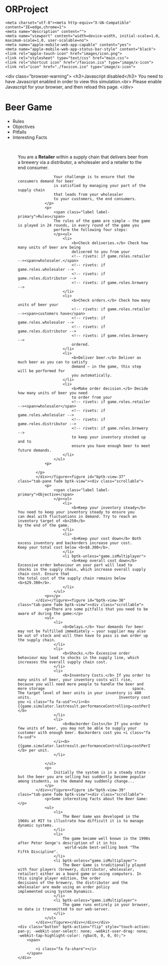 # ORProject
<head>
	
	<meta charset="utf-8"><meta http-equiv="X-UA-Compatible" content="IE=edge,chrome=1">
	<meta name="description" content="">
	<meta name="viewport" content="width=device-width, initial-scale=1.0, maximum-scale=1.0, user-scalable=no">
	<meta name="apple-mobile-web-app-capable" content="yes">
	<meta name="apple-mobile-web-app-status-bar-style" content="black">
	<link rel="apple-touch-icon" href="images/icon.png">
	<link rel="stylesheet" type="text/css" href="main.css">
	<link rel="shortcut icon" href="/favicon.ico" type="image/x-icon">
	<link rel="icon" href="./favicon.ico" type="image/x-icon">
<title>Beer Game</title></head>
<body>
	<script src="main.min.js" async=""></script>
	<noscript>
		&lt;div class="browser-warning"&gt;
			&lt;h3&gt;Javascript disabled&lt;/h3&gt;
			You need to have Javascript enabled in order to view this simulation.&lt;br&gt;
			Please enable Javascript for your browser, and then reload this page.
		&lt;/div&gt;
	</noscript>


<div id="bptk-view-31" class="beergame perspective bptk-view"><!--       _         _
 _ __ ___ (_)___ ___(_) ___  _ __
| '_ ` _ \| / __/ __| |/ _ \| '_ \
| | | | | | \__ \__ \ | (_) | | | |
|_| |_| |_|_|___/___/_|\___/|_| |_|
-->
<div class="page mission flipout" bptk-data-role="game.currentRole.name" data-role="retailer">
	<h1>Beer Game</h1>
	<div bptk-tabview=""><div id="bptk-view-33" class="tabview bptk-view"><ul class="nav nav-tabs"><li class="active"><a><i class="fa fa-"></i> Rules</a></li><li><a><i class="fa fa-"></i> Objectives</a></li><li><a><i class="fa fa-"></i> Pitfalls</a></li><li><a><i class="fa fa-"></i> Interesting Facts</a></li></ul><div class="tab-content" bptk-yield="" style="height: 354px;"><br style="clear:both"><figure id="bptk-view-36" class="tab-pane fade bptk-view in active"><div class="scrollable">
				<p>
					You are a <strong>Retailer</strong>
					within a supply chain that delivers beer from a brewery via a
					distributor, a wholesaler and a retailer to the end consumer.

					Your challenge is to ensure that the consumers demand for beer
					is satisfied by managing your part of the supply chain
					that leads from your wholesaler
					to your customers, the end consumers.
				</p>
				<p>
					<span class="label label-primary">Rules</span>
					The rules of the game are simple – the game is played in 24 rounds, in every round of the game you
					perform the following four steps:
					</p><ul>
						<li>
							<b>Check deliveries.</b> Check how many units of beer are being
							delivered to you from your
							<!-- rivets: if game.roles.retailer --><span>wholesaler.</span>
							<!-- rivets: if game.roles.wholesaler -->
							<!-- rivets: if game.roles.distributor -->
							<!-- rivets: if game.roles.brewery -->
						</li>
						<li>
							<b>Check orders.</b> Check how many units of beer your
							<!-- rivets: if game.roles.retailer --><span>customers have</span>
							<!-- rivets: if game.roles.wholesaler -->
							<!-- rivets: if game.roles.distributor -->
							<!-- rivets: if game.roles.brewery -->
							ordered.
						</li>
						<li>
							<b>Deliver beer.</b> Deliver as much beer as you can to satisfy
							demand – in the game, this step will be performed for
							you automatically.
						</li>
						<li>
							<b>Make order decision.</b> Decide how many units of beer you need
							to order from your
							<!-- rivets: if game.roles.retailer --><span>wholesaler</span>
							<!-- rivets: if game.roles.wholesaler -->
							<!-- rivets: if game.roles.distributor -->
							<!-- rivets: if game.roles.brewery -->
							to keep your inventory stocked up and to
							ensure you have enough beer to meet future demands.
						</li>
					</ul>
				<p>

			</p>
			</div></figure><figure id="bptk-view-37" class="tab-pane fade bptk-view"><div class="scrollable">
				<p>
					<span class="label label-primary">Objective</span>
					</p><ul>
						<li>
							<b>Keep your inventory steady</b> You need to keep your inventory steady to ensure you 								   can deal with fluctuations in demand. Try to reach an inventory target of <b>250</b> 							   by the end of the game.
						</li>
						<li>
							<b>Keep your cost down</b> Both excess inventory and backorders increase your cost. 								   Keep your total cost below <b>$8.300</b>.
						</li>
						<li bptk-unless="game.isMultiplayer">
							<b>Keep overall cost down</b> Excessive order behaviour on your part will lead to 								   shocks in the supply chain, which increase overall supply chain cost. Ensure that 								   the total cost of the supply chain remains below <b>$29.300</b>.
						</li>
					</ul>
				<p></p>
			</div></figure><figure id="bptk-view-38" class="tab-pane fade bptk-view"><div class="scrollable">
				<p>There are some pitfalls that you need to be aware of during the game:</p>
				<ul>
					<li>
						<b>Delays.</b> Your demands for beer may not be fulfilled immediately – your supplier may also 								       be out of stock and will then have to pass is own order up the supply chain.
					</li>
					<li>
						<b>Shocks.</b> Excessive order behaviour may lead to shocks in the supply line, which 									increases the overall supply chain cost.
					</li>
					<li>
						<b>Inventory Costs.</b> If you order to many units of beer, your inventory costs will rise, 										because you will need more people to handle the beer and more storage 										space. The target level of beer units in your inventory is 400 units. 										Inventory cost you <i class="fa fa-usd"></i><b>{{game.simulator.lastresult.performanceControlling▸costPerItemInInventory}}</b>
					</li>
					<li>
						<b>Backorder Costs</b> If you order to few units of beer, you may not be able to supply your 										customer with enough beer. Backorders cost you <i class="fa fa-usd">
					</i><b>{{game.simulator.lastresult.performanceControlling▸costPerItemInBackorder}}</b> per unit.
					</li>

				</ul>
				<p>
					Initially the system is in a steady state - but the beer you are selling has suddently become popular 						among students, so the demand may suddenly change...
				</p>
			</div></figure><figure id="bptk-view-39" class="tab-pane fade bptk-view"><div class="scrollable">
				<p>Some interesting facts about the Beer Game:</p>
				<ul>
					<li>
						The Beer Game was developed in the 1960s at MIT to illustrate how difficult it is to manage 							dynamic systems.
					</li>
					<li>
						The game became well known in the 1990s after Peter Senge's description of it in his 	
						 world-wide best-selling book "The Fifth Discipline".
					</li>
					<li bptk-unless="game.isMultiplayer">
						The Beer Game is traditionally played with four players (brewery, distributor, wholesaler, 							retailer) either as a board game or using computers. In this single player edition, the order 							decisions of the brewery, the distributor and the wholesaler are made using an order policy 							implemented using System Dynamics.
					</li>
					<li bptk-unless="game.isMultiplayer">
						The game runs entirely in your browser, no data is transmitted to our web-server.
					</li>
				</ul>
			</div></figure></div></div></div>
	<div class="button" bptk-action="flip" style="touch-action: pan-y; -webkit-user-select: none; -webkit-user-drag: none; -webkit-tap-highlight-color: rgba(0, 0, 0, 0);">
		<span>
			
			<i class="fa fa-share"></i>
		</span>
	</div>
</div>


